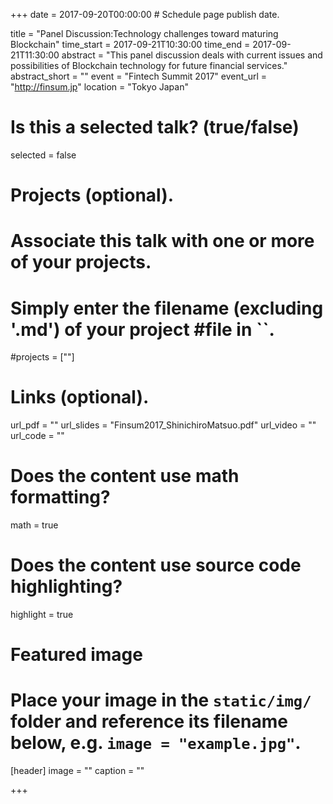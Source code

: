 +++
date = 2017-09-20T00:00:00  # Schedule page publish date.

title = "Panel Discussion:Technology challenges toward maturing Blockchain"
time_start = 2017-09-21T10:30:00
time_end = 2017-09-21T11:30:00
abstract = "This panel discussion deals with current issues and possibilities of Blockchain technology for future financial services."
abstract_short = ""
event = "Fintech Summit 2017"
event_url = "http://finsum.jp"
location = "Tokyo Japan"

# Is this a selected talk? (true/false)
selected = false

# Projects (optional).
#   Associate this talk with one or more of your projects.
#   Simply enter the filename (excluding '.md') of your project #file in ``.
#projects = [""]

# Links (optional).
url_pdf = ""
url_slides = "Finsum2017_ShinichiroMatsuo.pdf"
url_video = ""
url_code = ""

# Does the content use math formatting?
math = true

# Does the content use source code highlighting?
highlight = true

# Featured image
# Place your image in the `static/img/` folder and reference its filename below, e.g. `image = "example.jpg"`.
[header]
image = ""
caption = ""

+++

